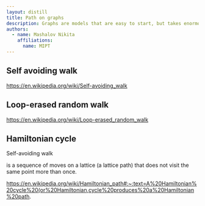 ```yaml
---
layout: distill
title: Path on graphs
description: Graphs are models that are easy to start, but takes enormous time to master
authors:
  - name: Mashalov Nikita  
    affiliations: 
      name: MIPT
---
```


## Self avoiding walk

https://en.wikipedia.org/wiki/Self-avoiding_walk


## Loop-erased random walk

https://en.wikipedia.org/wiki/Loop-erased_random_walk

## Hamiltonian cycle

Self-avoiding walk


is a sequence of moves on a lattice (a lattice path) that does not visit the same point more than once.

https://en.wikipedia.org/wiki/Hamiltonian_path#:~:text=A%20Hamiltonian%20cycle%20(or%20Hamiltonian,cycle%20produces%20a%20Hamiltonian%20path.



